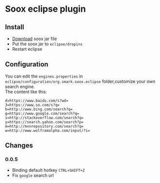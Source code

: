 # Soox eclipse plugin

## Install
* [Download](https://github.com/smarkm/devtools/releases) soox jar file
* Put the soox jar to `eclipse/dropins`
* Restart eclipse

## Configuration
You can edit the `engines.properties` in `eclipse/configuration/org.smark.soox.eclipse` folder,customize your own search engine.  
The content like this:  
  
	d=https://www.baidu.com/s?wd=
	3=https://www.so.com/s?q=
	b=http://www.bing.com/search?q=
	g=https://www.google.com/search?q=
	s=http://stackoverflow.com/search?q=
	y=https://search.yahoo.com/search?p=
	m=http://mvnrepository.com/search?q=
	w=http://www.wolframalpha.com/input/?i=


## Changes
### 0.0.5
* Binding default hotkey `CTRL+SHIFT+Z`
* Fix `google` search url